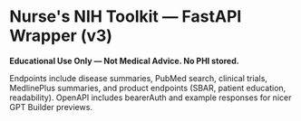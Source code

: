 # Nurse's NIH Toolkit — FastAPI Wrapper (v3)

**Educational Use Only — Not Medical Advice. No PHI stored.**

Endpoints include disease summaries, PubMed search, clinical trials, MedlinePlus summaries, and product endpoints (SBAR, patient education, readability). OpenAPI includes bearerAuth and example responses for nicer GPT Builder previews.
